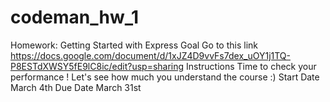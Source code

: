 # codeman_hw_1
Homework: Getting Started with Express
Goal
Go to this link https://docs.google.com/document/d/1xJZ4D9vvFs7dex_uOY1j1TQ-P8ESTdXWSY5fE9lC8ic/edit?usp=sharing
Instructions
Time to check your performance ! Let's see how much you understand the course :)
Start Date
March 4th
Due Date
March 31st
